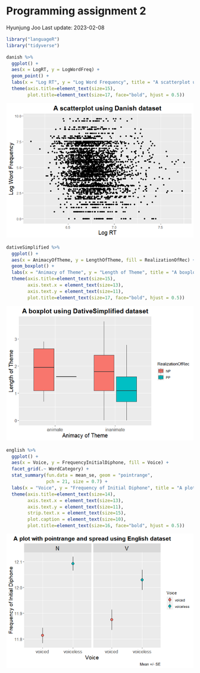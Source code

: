 Programming assignment 2
================
Hyunjung Joo
Last update: 2023-02-08

``` r
library("languageR")
library("tidyverse")
```

``` r
danish %>%
  ggplot() +
  aes(x = LogRT, y = LogWordFreq) + 
  geom_point() + 
  labs(x = "Log RT", y = "Log Word Frequency", title = "A scatterplot using Danish dataset") + 
  theme(axis.title=element_text(size=15),
        plot.title=element_text(size=17, face="bold", hjust = 0.5))
```

![](README_files/figure-gfm/a%20bivariate%20scatterplot-1.png)<!-- -->

``` r
dativeSimplified %>%
  ggplot() +
  aes(x = AnimacyOfTheme, y = LengthOfTheme, fill = RealizationOfRec) + 
  geom_boxplot() +
  labs(x = "Animacy of Theme", y = "Length of Theme", title = "A boxplot using DativeSimplified dataset") + 
  theme(axis.title=element_text(size=15),
        axis.text.x = element_text(size=13), 
        axis.text.y = element_text(size=11),
        plot.title=element_text(size=17, face="bold", hjust = 0.5))
```

![](README_files/figure-gfm/a%20boxplot-1.png)<!-- -->

``` r
english %>%
  ggplot() +
  aes(x = Voice, y = FrequencyInitialDiphone, fill = Voice) + 
  facet_grid(.~ WordCategory) + 
  stat_summary(fun.data = mean_se, geom = "pointrange", 
               pch = 21, size = 0.7) +
  labs(x = "Voice", y = "Frequency of Initial Diphone", title = "A plot with pointrange and spread using English dataset",  caption = "Mean +/- SE") + 
  theme(axis.title=element_text(size=14),
        axis.text.x = element_text(size=13), 
        axis.text.y = element_text(size=11),
        strip.text.x = element_text(size=15),
        plot.caption = element_text(size=10),
        plot.title=element_text(size=16, face="bold", hjust = 0.5))
```

![](README_files/figure-gfm/other%20plot-1.png)<!-- -->
